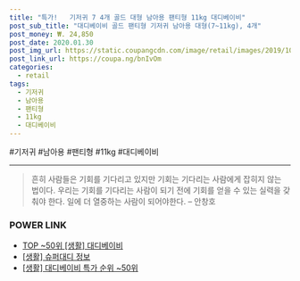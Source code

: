 ```yaml
--- 
title: "특가!   기저귀 7 4개 골드 대형 남아용 팬티형 11kg 대디베이비" 
post_sub_title: "대디베이비 골드 팬티형 기저귀 남아용 대형(7~11kg), 4개" 
post_money: ₩. 24,850 
post_date: 2020.01.30 
post_img_url: https://static.coupangcdn.com/image/retail/images/2019/10/07/14/2/a2a50060-fced-4428-bc38-faf51f932449.jpg 
post_link_url: https://coupa.ng/bnIvOm 
categories: 
  - retail 
tags: 
  - 기저귀 
  - 남아용 
  - 팬티형 
  - 11kg 
  - 대디베이비 
--- 
```

  #기저귀 #남아용 #팬티형 #11kg #대디베이비 
<hr> 

> 흔히 사람들은 기회를 기다리고 있지만 기회는 기다리는 사람에게 잡히지 않는 법이다. 우리는 기회를 기다리는 사람이 되기 전에 기회를 얻을 수 있는 실력을 갖춰야 한다. 일에 더 열중하는 사람이 되어야한다. – 안창호 


### POWER LINK

* <a href="https://blog.naver.com/an0733/221790647507" target="_blank"> TOP ~50위 [생활] 대디베이비</a>
* <a href="https://blog.naver.com/santokki14/221769883286" target="_blank"> [생활] 슈퍼대디 정보 </a>
* <a href="https://blog.naver.com/sakai111/221790647530" target="_blank"> [생활] 대디베이비 특가 순위 ~50위</a>
